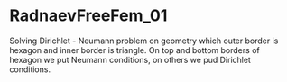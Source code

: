 # RadnaevFreeFem_01

Solving Dirichlet - Neumann problem on geometry which outer border is hexagon and inner border is triangle.
On top and bottom borders of hexagon we put Neumann conditions, on others we pud Dirichlet conditions.